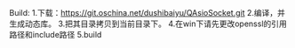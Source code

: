 Build:
    1.下载：https://git.oschina.net/dushibaiyu/QAsioSocket.git 
    2.编译，并生成动态库。
    3.把其目录拷贝到当前目录下。
    4.在win下请先更改openssl的引用路径和include路径
    5.build
